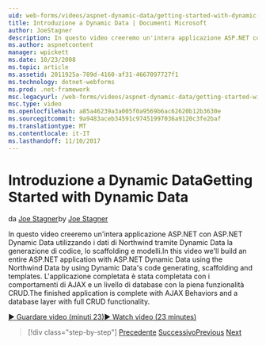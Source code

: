 ```yaml
---
uid: web-forms/videos/aspnet-dynamic-data/getting-started-with-dynamic-data
title: Introduzione a Dynamic Data | Documenti Microsoft
author: JoeStagner
description: In questo video creeremo un'intera applicazione ASP.NET con ASP.NET Dynamic Data utilizzando i dati di Northwind tramite il codice di Dynamic Data generazione, scaffoldi...
ms.author: aspnetcontent
manager: wpickett
ms.date: 10/23/2008
ms.topic: article
ms.assetid: 2011925a-789d-4160-af31-4667097727f1
ms.technology: dotnet-webforms
ms.prod: .net-framework
msc.legacyurl: /web-forms/videos/aspnet-dynamic-data/getting-started-with-dynamic-data
msc.type: video
ms.openlocfilehash: a85a46239a3a005f0a9569b6ac62620b12b3630e
ms.sourcegitcommit: 9a9483aceb34591c97451997036a9120c3fe2baf
ms.translationtype: MT
ms.contentlocale: it-IT
ms.lasthandoff: 11/10/2017
---
```

<a name="getting-started-with-dynamic-data"></a><span data-ttu-id="0ffe3-103">Introduzione a Dynamic Data</span><span class="sxs-lookup"><span data-stu-id="0ffe3-103">Getting Started with Dynamic Data</span></span>
====================
<span data-ttu-id="0ffe3-104">da [Joe Stagner](https://github.com/JoeStagner)</span><span class="sxs-lookup"><span data-stu-id="0ffe3-104">by [Joe Stagner](https://github.com/JoeStagner)</span></span>

<span data-ttu-id="0ffe3-105">In questo video creeremo un'intera applicazione ASP.NET con ASP.NET Dynamic Data utilizzando i dati di Northwind tramite Dynamic Data la generazione di codice, lo scaffolding e modelli.</span><span class="sxs-lookup"><span data-stu-id="0ffe3-105">In this video we'll build an entire ASP.NET application with ASP.NET Dynamic Data using the Northwind Data by using Dynamic Data's code generating, scaffolding and templates.</span></span> <span data-ttu-id="0ffe3-106">L'applicazione completata è stata completata con i comportamenti di AJAX e un livello di database con la piena funzionalità CRUD.</span><span class="sxs-lookup"><span data-stu-id="0ffe3-106">The finished application is complete with AJAX Behaviors and a database layer with full CRUD functionality.</span></span>

[<span data-ttu-id="0ffe3-107">&#9654; Guardare video (minuti 23)</span><span class="sxs-lookup"><span data-stu-id="0ffe3-107">&#9654; Watch video (23 minutes)</span></span>](https://channel9.msdn.com/Blogs/ASP-NET-Site-Videos/getting-started-with-dynamic-data)

>[!div class="step-by-step"]
<span data-ttu-id="0ffe3-108">[Precedente](how-do-i-use-a-dynamiccontrol-in-listview-and-detailsview-controls.md)
[Successivo](begin-editing-the-templates-in-aspnet-dynamic-data-applications.md)</span><span class="sxs-lookup"><span data-stu-id="0ffe3-108">[Previous](how-do-i-use-a-dynamiccontrol-in-listview-and-detailsview-controls.md)
[Next](begin-editing-the-templates-in-aspnet-dynamic-data-applications.md)</span></span>
